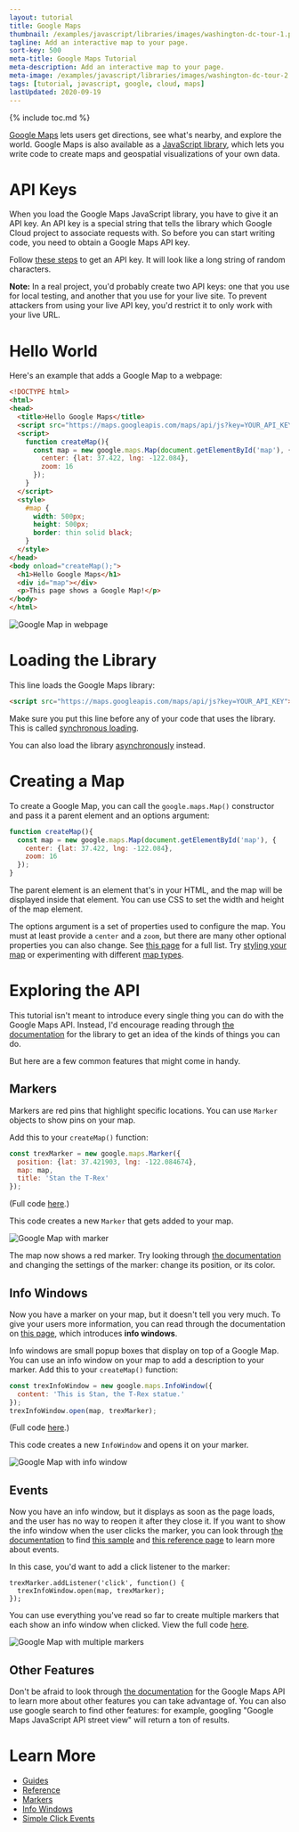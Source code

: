 ```yaml
---
layout: tutorial
title: Google Maps
thumbnail: /examples/javascript/libraries/images/washington-dc-tour-1.png
tagline: Add an interactive map to your page.
sort-key: 500
meta-title: Google Maps Tutorial
meta-description: Add an interactive map to your page.
meta-image: /examples/javascript/libraries/images/washington-dc-tour-2.png
tags: [tutorial, javascript, google, cloud, maps]
lastUpdated: 2020-09-19
---
```


{% include toc.md %}

[Google Maps](https://www.google.com/maps) lets users get directions, see what's nearby, and explore the world. Google Maps is also available as a [JavaScript library](https://developers.google.com/maps/documentation/javascript/overview), which lets you write code to create maps and geospatial visualizations of your own data.

# API Keys

When you load the Google Maps JavaScript library, you have to give it an API key. An API key is a special string that tells the library which Google Cloud project to associate requests with. So before you can start writing code, you need to obtain a Google Maps API key.

Follow [these steps](https://developers.google.com/maps/documentation/javascript/get-api-key) to get an API key. It will look like a long string of random characters.

**Note:** In a real project, you'd probably create two API keys: one that you use for local testing, and another that you use for your live site. To prevent attackers from using your live API key, you'd restrict it to only work with your live URL.

# Hello World

Here's an example that adds a Google Map to a webpage:

```html
<!DOCTYPE html>
<html>
<head>
  <title>Hello Google Maps</title>
  <script src="https://maps.googleapis.com/maps/api/js?key=YOUR_API_KEY"></script>
  <script>
    function createMap(){
      const map = new google.maps.Map(document.getElementById('map'), {
        center: {lat: 37.422, lng: -122.084},
        zoom: 16
      });
    }
  </script>
  <style>
    #map {
      width: 500px;
      height: 500px;
      border: thin solid black;
    }
  </style>
</head>
<body onload="createMap();">
  <h1>Hello Google Maps</h1>
  <div id="map"></div>
  <p>This page shows a Google Map!</p>
</body>
</html>
```

![Google Map in webpage](/tutorials/google-cloud/images/maps-1.png)

# Loading the Library

This line loads the Google Maps library:

```html
<script src="https://maps.googleapis.com/maps/api/js?key=YOUR_API_KEY"></script>
```

Make sure you put this line before any of your code that uses the library. This is called [synchronous loading](https://developers.google.com/maps/documentation/javascript/examples/map-sync).

You can also load the library [asynchronously](https://developers.google.com/maps/documentation/javascript/tutorial#Loading_the_Maps_API) instead.

# Creating a Map

To create a Google Map, you can call the `google.maps.Map()` constructor and pass it a parent element and an options argument:

```javascript
function createMap(){
  const map = new google.maps.Map(document.getElementById('map'), {
    center: {lat: 37.422, lng: -122.084},
    zoom: 16
  });
}
```

The parent element is an element that's in your HTML, and the map will be displayed inside that element. You can use CSS to set the width and height of the map element.

The options argument is a set of properties used to configure the map. You must at least provide a `center` and a `zoom`, but there are many other optional properties you can also change. See [this page](https://developers.google.com/maps/documentation/javascript/reference/map#MapOptions) for a full list. Try [styling your map](https://developers.google.com/maps/documentation/javascript/styling) or experimenting with different [map types](https://developers.google.com/maps/documentation/javascript/maptypes).

# Exploring the API

This tutorial isn't meant to introduce every single thing you can do with the Google Maps API. Instead, I'd encourage reading through [the documentation](https://developers.google.com/maps/documentation/javascript/tutorial) for the library to get an idea of the kinds of things you can do.

But here are a few common features that might come in handy.

## Markers

Markers are red pins that highlight specific locations. You can use `Marker` objects to show pins on your map.

Add this to your `createMap()` function:

```javascript
const trexMarker = new google.maps.Marker({
  position: {lat: 37.421903, lng: -122.084674},
  map: map,
  title: 'Stan the T-Rex'
});
```

(Full code [here](https://github.com/KevinWorkman/HappyCoding/blob/gh-pages/examples/google-cloud/google-cloud-example-projects/maps-markers/index.html).)

This code creates a new `Marker` that gets added to your map.

![Google Map with marker](/tutorials/google-cloud/images/maps-2.png)

The map now shows a red marker. Try looking through [the documentation](https://developers.google.com/maps/documentation/javascript/markers) and changing the settings of the marker: change its position, or its color.

## Info Windows

Now you have a marker on your map, but it doesn't tell you very much. To give your users more information, you can read through the documentation on [this page](https://developers.google.com/maps/documentation/javascript/infowindows), which introduces **info windows**.

Info windows are small popup boxes that display on top of a Google Map. You can use an info window on your map to add a description to your marker. Add this to your `createMap()` function:

```javascript
const trexInfoWindow = new google.maps.InfoWindow({
  content: 'This is Stan, the T-Rex statue.'
});
trexInfoWindow.open(map, trexMarker);
```

(Full code [here](https://github.com/KevinWorkman/HappyCoding/tree/gh-pages/examples/google-cloud/google-cloud-example-projects/maps-info-windows).)

This code creates a new `InfoWindow` and opens it on your marker.

![Google Map with info window](/tutorials/google-cloud/images/maps-3.png)

## Events

Now you have an info window, but it displays as soon as the page loads, and the user has no way to reopen it after they close it. If you want to show the info window when the user clicks the marker, you can look through [the documentation](https://developers.google.com/maps/documentation/javascript/tutorial) to find [this sample](https://developers.google.com/maps/documentation/javascript/examples/event-simple) and [this reference page](https://developers.google.com/maps/documentation/javascript/reference/event#event.addListener) to learn more about events.

In this case, you'd want to add a click listener to the marker:

```
trexMarker.addListener('click', function() {
  trexInfoWindow.open(map, trexMarker);
});
```

You can use everything you've read so far to create multiple markers that each show an info window when clicked. View the full code [here](https://github.com/KevinWorkman/HappyCoding/tree/gh-pages/examples/google-cloud/google-cloud-example-projects/maps-google-tour).

![Google Map with multiple markers](/tutorials/google-cloud/images/maps-4.png)

## Other Features

Don't be afraid to look through [the documentation](https://developers.google.com/maps/documentation/javascript/tutorial) for the Google Maps API to learn more about other features you can take advantage of. You can also use google search to find other features: for example, googling "Google Maps JavaScript API street view" will return a ton of results.

# Learn More

- [Guides](https://developers.google.com/maps/documentation/javascript/tutorial)
- [Reference](https://developers.google.com/maps/documentation/javascript/reference/)
- [Markers](https://developers.google.com/maps/documentation/javascript/markers)
- [Info Windows](https://developers.google.com/maps/documentation/javascript/infowindows)
- [Simple Click Events](https://developers.google.com/maps/documentation/javascript/examples/event-simple)